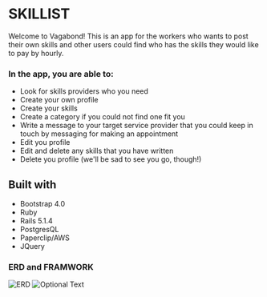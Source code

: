 # SKILLIST
Welcome to Vagabond! This is an app for the workers who wants to post their own skills and other users could find who has the skills they would like to pay by hourly.

### In the app, you are able to:
- Look for skills providers who you need
- Create your own profile 
- Create your skills
- Create a category if you could not find one fit you
- Write a message to your target service provider that you could keep in touch by messaging for making an appointment
- Edit you profile
- Edit and delete any skills that you have written
- Delete you profile (we'll be sad to see you go, though!)


## Built with
- Bootstrap 4.0
- Ruby 
- Rails 5.1.4
- PostgresQL 
- Paperclip/AWS
- JQuery


### ERD and FRAMWORK

![ERD](./app/assets/images/ERD.jpg)
![Optional Text](../master/myFolder/image.png)